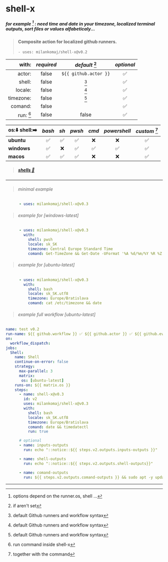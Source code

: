 # shell-x
##### for example [^note] : need time and date in your timezone, localized terminal outputs, sort files or values alfabeticaly...
> #### Composite action for localized github runners.
> ``` - uses: milankomaj/shell-x@v0.2 ```

**with:** | *required*  | *default* [^1] | *optional*
---: | :---: | :---: | :---:
actor:       | false  | `${{ github.actor }}` | ✅
shell:       | false  | [^2] | ✅
locale:      | false  | [^2] | ✅
timezone:    | false  | [^2] | ✅
comand:      | false  |         | ✅
run: [^3]    | false  | false   | ✅


os:⬇️ shell:➡️| *bash*  | *sh*  | *pwsh*  | *cmd*  | *powershell*| *custom*  [^4]
:--- | :---: | :---: | :---: | :---: | :---: | :---:
**ubuntu** | ✅ | ✅ | ✅ | ❌ | ❌ | ✅
**windows**| ✅ | ❌ | ✅ | ✅ | ✅ | ✅
**macos**  | ✅ | ✅ | ✅ | ❌ | ❌ | ✅

> ##### [shells :link:](https://docs.github.com/en/enterprise-cloud@latest/actions/using-workflows/workflow-syntax-for-github-actions#jobsjob_idstepsshell)

---

> ###### minimal example
```YAML
      - uses: milankomaj/shell-x@v0.3
```

> ###### example for [windows-latest]
```YAML
      - uses: milankomaj/shell-x@v0.3
        with:
          shell: pwsh
          locale: sk_SK
          timezone: Central Europe Standard Time
          comand: Get-TimeZone && Get-Date -UFormat '%A %d/%m/%Y %R %Z'
```

> ###### example for [ubuntu-latest]
```YAML
      - uses: milankomaj/shell-x@v0.3
        with:
          shell: bash
          locale: sk_SK.utf8
          timezone: Europe/Bratislava
          comand: cat /etc/timezone && date
```

> ###### example full workflow [ubuntu-latest]
```YAML
name: test v0.2
run-name: ${{ github.workflow }} ✅ ${{ github.actor }} ✅ ${{ github.event_name}}
on:
  workflow_dispatch:
jobs:
  Shell:
    name: Shell
    continue-on-error: false
    strategy:
      max-parallel: 3
      matrix:
       os: [ubuntu-latest]
    runs-on: ${{ matrix.os }}
    steps:
      - name: shell-x@v0.3
        id: v2
        uses: milankomaj/shell-x@v0.3
        with:
          shell: bash
          locale: sk_SK.utf8
          timezone: Europe/Bratislava
          comand: date && timedatectl
          run: true

      # optional
      - name: inputs-outputs
        run: echo "::notice::${{ steps.v2.outputs.inputs-outputs }}"

      - name: shell-outputs
        run: echo "::notice::${{ steps.v2.outputs.shell-outputs}}"

      - name: comand-outputs
        run: ${{ steps.v2.outputs.comand-outputs }} && sudo apt -y update  && sudo apt -y upgrade
```

---

[^note]: options depend on the runner.os, shell ...
[^1]: if aren't set
[^2]: default Github runners and workflow syntax
[^3]: run command inside shell-x
[^4]: together with the command

